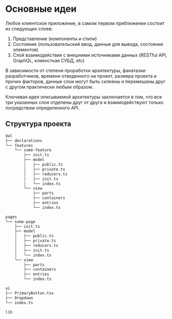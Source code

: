 
# Основные идеи

Любое клиентское приложение, в самом первом приближении состоит из следующих слоев:

1. Представление (компоненты и стили)
2. Состояние (пользовательский ввод, данные для вывода, состояние элементов)
3. Слой взаимодействия с внешними источниками данных (RESTful API, GraphQL, клиенсткая СУБД, etc)

В зависимости от степени проработки архитектуры, фанатазии разработчиков, времени отведенного на проект, размера проекта и прочих факторов, данные слои могут быть склеены и перемешаны друг с другом практически любым образом. 

Ключевая идея описываемой архитектуры заключается в том, что все три указанных слоя отделены друг от друга и взаимодействуют только посредством определенного API.


## Структура проекта

```bash
dal
├── declarations
└── features
    └── some-feature
        ├── init.ts
        ├── model
        │   ├── public.ts
        │   ├── private.ts
        │   ├── reducers.ts
        │   ├── init.ts
        │   └── index.ts
        └── view
            ├── parts
            ├── containers
            ├── entries
            └── index.ts

pages
└── some-page
    ├── init.ts
    ├── model
    │   ├── public.ts
    │   ├── private.ts
    │   ├── reducers.ts
    │   ├── init.ts
    │   └── index.ts
    └── view
        ├── parts
        ├── containers
        ├── entries
        └── index.ts

ui
├── PrimaryButton.tsx
├── Dropdown
└── index.ts

lib

```
